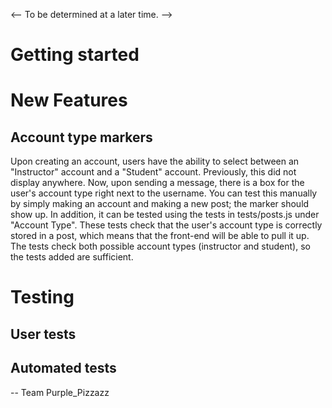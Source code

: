 
<-- To be determined at a later time. -->

# Getting started

# New Features

## Account type markers
Upon creating an account, users have the ability to select between an "Instructor" account and a "Student" account. Previously, this did not display anywhere. Now, upon sending a message, there is a box for the user's account type right next to the username.
You can test this manually by simply making an account and making a new post; the marker should show up. In addition, it can be tested using the tests in tests/posts.js under "Account Type". These tests check that the user's account type is correctly stored in a post, which means that the front-end will be able to pull it up. The tests check both possible account types (instructor and student), so the tests added are sufficient.

# Testing

## User tests

## Automated tests


-- Team Purple_Pizzazz
